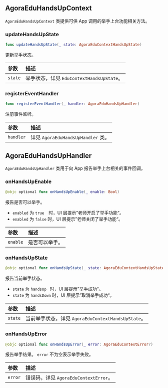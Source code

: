 ## AgoraEduHandsUpContext

`AgoraEduHandsUpContext` 类提供可供 App 调用的举手上台功能相关方法。

### updateHandsUpState

```swift
func updateHandsUpState(_ state: AgoraEduContextHandsUpState)
```

更新举手状态。

| 参数    | 描述                                      |
| :------ | :---------------------------------------- |
| `state` | 举手状态，详见 `EduContextHandsUpState`。 |

### registerEventHandler

```swift
func registerEventHandler(_ handler: AgoraEduHandsUpHandler)
```

注册事件监听。

| 参数      | 描述                               |
| :-------- | :--------------------------------- |
| `handler` | 详见 `AgoraEduHandsUpHandler` 类。 |

## AgoraEduHandsUpHandler

`AgoraEduHandsUpHandler` 类用于向 App 报告举手上台相关的事件回调。

### onHandsUpEnable

```swift
@objc optional func onHandsUpEnable(_ enable: Bool)
```

报告是否可以举手。

- `enabled` 为 `true  `时，UI 层提示”老师开启了举手功能“。
- `enabled` 为 `false` 时，UI 层提示”老师关闭了举手功能“。

| 参数     | 描述           |
| :------- | :------------- |
| `enable` | 是否可以举手。 |

### onHandsUpState

```swift
@objc optional func onHandsUpState(_ state: AgoraEduContextHandsUpState)
```

报告当前举手状态。

- `state` 为 `handsUp ` 时，UI 层提示”举手成功“。
- `state` 为 `handsDown` 时，UI 层提示”取消举手成功“。

| 参数    | 描述                                               |
| :------ | :------------------------------------------------- |
| `state` | 当前举手状态，详见 `AgoraEduContextHandsUpState`。 |

### onHandsUpError

```swift
@objc optional func onHandsUpError(_ error: AgoraEduContextError?)
```

报告举手结果。 `error` 不为空表示举手失败。

| 参数    | 描述                                  |
| :------ | :------------------------------------ |
| `error` | 错误码，详见 `AgoraEduContextError`。 |
